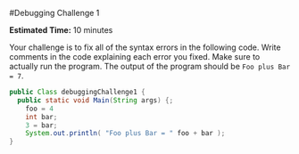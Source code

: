 #Debugging Challenge 1

**Estimated Time:** 10 minutes

Your challenge is to fix all of the syntax errors in the following code. Write comments in the code explaining each error you fixed. Make sure to actually run the program. The output of the program should be `Foo plus Bar = 7`.

```java
public Class debuggingChallenge1 {
  public static void Main(String args) {;
    foo = 4
    int bar;
    3 = bar;
    System.out.println( "Foo plus Bar = " foo + bar );
}
```
